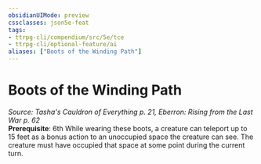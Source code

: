 ```yaml
---
obsidianUIMode: preview
cssclasses: json5e-feat
tags:
- ttrpg-cli/compendium/src/5e/tce
- ttrpg-cli/optional-feature/ai
aliases: ["Boots of the Winding Path"]
---
```

# Boots of the Winding Path
*Source: Tasha's Cauldron of Everything p. 21, Eberron: Rising from the Last War p. 62*  
**Prerequisite**: 6th
While wearing these boots, a creature can teleport up to 15 feet as a bonus action to an unoccupied space the creature can see. The creature must have occupied that space at some point during the current turn.